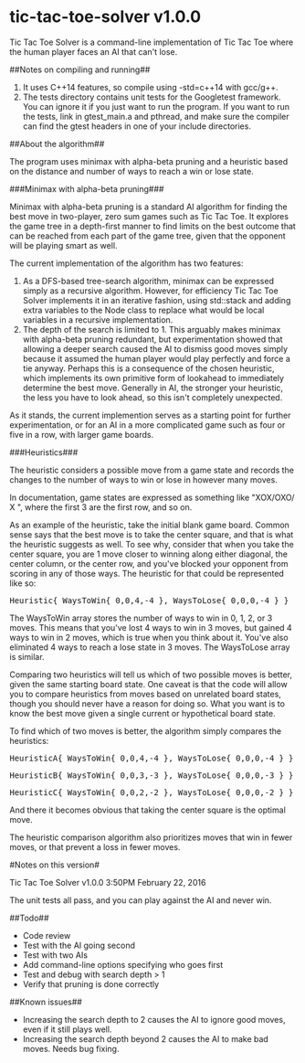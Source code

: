 # tic-tac-toe-solver v1.0.0

Tic Tac Toe Solver is a command-line implementation of Tic Tac Toe where the human player faces an AI that can't lose. 

##Notes on compiling and running##

1. It uses C++14 features, so compile using -std=c++14 with gcc/g++.
2. The tests directory contains unit tests for the Googletest framework. You can ignore it if you just want to run the program. If you want to run the tests, link in gtest_main.a and pthread, and make sure the compiler can find the gtest headers in one of your include directories.

##About the algorithm##

The program uses minimax with alpha-beta pruning and a heuristic based on the distance and number of ways to reach a win or lose state.

###Minimax with alpha-beta pruning###

Minimax with alpha-beta pruning is a standard AI algorithm for finding the best move in two-player, zero sum games such as Tic Tac Toe. It explores the game tree in a depth-first manner to find limits on the best outcome that can be reached from each part of the game tree, given that the opponent will be playing smart as well.

The current implementation of the algorithm has two features:

1. As a DFS-based tree-search algorithm, minimax can be expressed simply as a recursive algorithm. However, for efficiency Tic Tac Toe Solver implements it in an iterative fashion, using std::stack and adding extra variables to the Node class to replace what would be local variables in a recursive implementation.
2. The depth of the search is limited to 1. This arguably makes minimax with alpha-beta pruning redundant, but experimentation showed that allowing a deeper search caused the AI to dismiss good moves simply because it assumed the human player would play perfectly and force a tie anyway. Perhaps this is a consequence of the chosen heuristic, which implements its own primitive form of lookahead to immediately determine the best move. Generally in AI, the stronger your heuristic, the less you have to look ahead, so this isn't completely unexpected.

As it stands, the current implemention serves as a starting point for further experimentation, or for an AI in a more complicated game such as four or five in a row, with larger game boards. 

###Heuristics###

The heuristic considers a possible move from a game state and records the changes to the number of ways to win or lose in however many moves.

In documentation, game states are expressed as something like "XOX/OXO/ X ", where the first 3 are the first row, and so on.

As an example of the heuristic, take the initial blank game board. Common sense says that the best move is to take the center square, and that is what the heuristic suggests as well. To see why, consider that when you take the center square, you are 1 move closer to winning along either diagonal, the center column, or the center row, and you've blocked your opponent from scoring in any of those ways. The heuristic for that could be represented like so:

<pre>Heuristic{ WaysToWin{ 0,0,4,-4 }, WaysToLose{ 0,0,0,-4 } }</pre>

The WaysToWin array stores the number of ways to win in 0, 1, 2, or 3 moves. This means that you've lost 4 ways to win in 3 moves, but gained 4 ways to win in 2 moves, which is true when you think about it. You've also eliminated 4 ways to reach a lose state in 3 moves. The WaysToLose array is similar.

Comparing two heuristics will tell us which of two possible moves is better, given the same starting board state. One caveat is that the code will allow you to compare heuristics from moves based on unrelated board states, though you should never have a reason for doing so. What you want is to know the best move given a single current or hypothetical board state.

To find which of two moves is better, the algorithm simply compares the heuristics:

<pre>HeuristicA{ WaysToWin{ 0,0,4,-4 }, WaysToLose{ 0,0,0,-4 } } // Taking the center square</pre>

<pre>HeuristicB{ WaysToWin{ 0,0,3,-3 }, WaysToLose{ 0,0,0,-3 } } // Taking a corner</pre>

<pre>HeuristicC{ WaysToWin{ 0,0,2,-2 }, WaysToLose{ 0,0,0,-2 } } // Taking a middle edge</pre>


And there it becomes obvious that taking the center square is the optimal move.

The heuristic comparison algorithm also prioritizes moves that win in fewer moves, or that prevent a loss in fewer moves.

#Notes on this version#

Tic Tac Toe Solver v1.0.0
3:50PM February 22, 2016

The unit tests all pass, and you can play against the AI and never win.

##Todo##

- Code review
- Test with the AI going second
- Test with two AIs
- Add command-line options specifying who goes first 
- Test and debug with search depth > 1
- Verify that pruning is done correctly

##Known issues##

- Increasing the search depth to 2 causes the AI to ignore good moves, even if it still plays well.
- Increasing the search depth beyond 2 causes the AI to make bad moves. Needs bug fixing.
